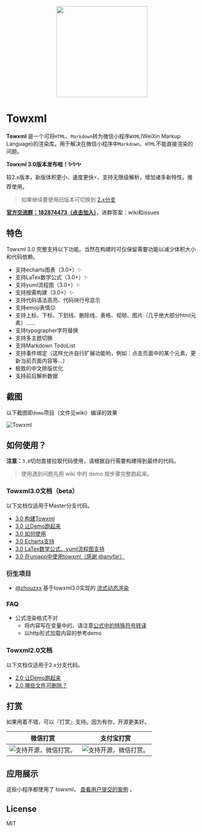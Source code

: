 <div align="center"><img width="240" src="https://cdn.rawgit.com/sbfkcel/towxml/78b0886d/logo.svg"/></div>

# Towxml

**Towxml** 是一个可将`HTML`、`Markdown`转为微信小程序`WXML`(WeiXin Markup Language)的渲染库。用于解决在微信小程序中`Markdown`、`HTML`不能直接渲染的问题。

**Towxml 3.0版本发布啦！✨✨✨**

较2.x版本，新版体积更小、速度更快⚡️、支持无限级解析，增加诸多新特性。推荐使用。

> 如果继续要使用旧版本可切换到 [2.x分支](https://github.com/sbfkcel/towxml/tree/2.x)

[**官方交流群：182874473（点击加入）**](https://jq.qq.com/?_wv=1027&k=54KTcZi)，进群答案：wiki和issues


## 特色

Towxml 3.0 完整支持以下功能。当然在构建时可仅保留需要功能以减少体积大小和代码依赖。

- 支持echarts图表（3.0+）✨
- 支持LaTex数学公式（3.0+）✨
- 支持yuml流程图（3.0+）✨
- 支持按需构建（3.0+）✨
- 支持代码语法高亮、代码块行号显示
- 支持emoji表情:wink:
- 支持上标、下标、下划线、删除线、表格、视频、图片（几乎绝大部分html元素）……
- 支持typographer字符替换
- 支持多主题切换
- 支持Markdown TodoList
- 支持事件绑定（这样允许自行扩展功能哟，例如：点击页面中的某个元素，更新当前页面内容等...）
- 极致的中文排版优化
- 支持前后解析数据


## 截图

以下截图即`demo`项目（文件见wiki）编译的效果

![Towxml](https://raw.githack.com/sbfkcel/blog/gh-pages/wxml_demo/demo3.x.png)


## 如何使用？

**注意：**`3.0`切勿直接拉取代码使用，请根据自行需要构建得到最终的代码。

> 使用遇到问题先把  wiki 中的 demo 按步骤完整跑起来。

### Towxml3.0文档（beta）

以下文档仅适用于Master分支代码。

- [3.0 构建Towxml](https://github.com/sbfkcel/towxml/wiki/3.0-%E6%9E%84%E5%BB%BATowxml)
- [3.0 让Demo跑起来](https://github.com/sbfkcel/towxml/wiki/3.0-%E8%AE%A9Demo%E8%B7%91%E8%B5%B7%E6%9D%A5)
- [3.0 如何使用](https://github.com/sbfkcel/towxml/wiki/3.0-%E5%A6%82%E4%BD%95%E4%BD%BF%E7%94%A8)
- [3.0 Echarts支持](https://github.com/sbfkcel/towxml/wiki/3.0-Echarts%E6%94%AF%E6%8C%81)
- [3.0 LaTex数学公式、yuml流程图支持](https://github.com/sbfkcel/towxml/wiki/3.0-%E6%95%B0%E5%AD%97%E5%85%AC%E5%BC%8F&yuml%E6%B5%81%E7%A8%8B%E5%9B%BE%E6%94%AF%E6%8C%81)
- [3.0 在uniapp中使用towxml（感谢 @anyfar）](https://github.com/sbfkcel/towxml/issues/116)

### 衍生项目
- [@zhouzxx](https://github.com/zhouzxx) 基于towxml3.0实现的 [流式动态渲染](https://github.com/zhouzxx/towxml-stream-typer)

### FAQ
  - 公式渲染格式不对
    - 将内容写在变量中的，请注意[公式中的特殊符号转译](https://github.com/sbfkcel/towxml/issues/138)
    - 以http形式加载内容的参考demo

### Towxml2.0文档

以下文档仅适用于2.x分支代码。

- [2.0 让Demo跑起来](https://github.com/sbfkcel/towxml/wiki/2.0-%E8%AE%A9Demo%E8%B7%91%E8%B5%B7%E6%9D%A5)
- [2.0 哪些文件可删除？](https://github.com/sbfkcel/towxml/wiki/2.0-%E5%93%AA%E4%BA%9B%E6%96%87%E4%BB%B6%E5%8F%AF%E5%88%A0%E9%99%A4%EF%BC%9F)


## 打赏

如果用着不错，可以『打赏』支持。因为有你，开源更美好。

|微信打赏|支付宝打赏|
|:---:|:---:|
|![支持开源，微信打赏。](https://www.vvadd.com/wxml_demo/qrcode_wechat.png?v=1)|![支持开源，微信打赏。](https://www.vvadd.com/wxml_demo/qrcode_alipay.png?v=1)|


## 应用展示

这些小程序都使用了 towxml， [查看用户提交的案例](https://github.com/sbfkcel/towxml/issues/60) 。


## License
MIT

